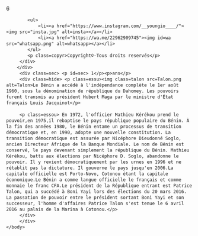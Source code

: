 <!doctype html>
<html>
    <head>
        <meta charset="utf-8">
        <title>Bonne fete de l'independance</title>
        <link rel="stylesheet" href="indépendance.css">
    </head>
    <body>
        <div class=prem> <p id=pre> 6 </p>
        <div class=reseau>
           
            <ul>
                <li><a href="https://www.instagram.com/__youngio____/"><img src="insta.jpg" alt=insta></a></li>
                <li><a href="https://wa.me/22962909745"><img id=wa src="whatsapp.png" alt=whatsapp></a></li>
            </ul>
            <p class=copyr>Copyright©-Tous droits reservés</p>
         </div>
        </div>
         <div class=sec> <p id=sec> 1</p><p>ans</p>
         <div class=hide> <p class=essu><img class=talon src=Talon.png alt=Talon>Le Bénin a accédé à l'indépendance complète le 1er août 1960, sous la dénomination de république du Dahomey. Les pouvoirs furent transmis au président Hubert Maga par le ministre d'État français Louis Jacquinot</p>
         
         <p class=essou> En 1972, l'officier Mathieu Kérékou prend le pouvoir,en 1975,il rebaptise le pays république populaire du Bénin. À la fin des années 1980, le Bénin entame un processus de transition démocratique et, en 1990, adopte une nouvelle constitution. La transition démocratique est assurée par Nicéphore Dieudonné Soglo, ancien Directeur Afrique de la Banque Mondiale. Le nom de Bénin est conservé, le pays devenant simplement la république du Bénin. Mathieu Kérékou, battu aux élections par Nicéphore D. Soglo, abandonne le pouvoir. Il y revient démocratiquement par les urnes en 1996 et ne rétablit pas la dictature. Il gouverne le pays jusqu'en 2006.La capitale officielle est Porto-Novo, Cotonou étant la capitale économique.Le Bénin a comme langue officielle le français et comme monnaie le franc CFA.Le président de la République entrant est Patrice Talon, qui a succédé à Boni Yayi lors des élections du 20 mars 2016. La passation de pouvoir entre le président sortant Boni Yayi et son successeur, l'homme d'affaires Patrice Talon s'est tenue le 6 avril 2016 au palais de la Marina à Cotonou.</p>
         </div>
         </div>
    </body>
</html>

